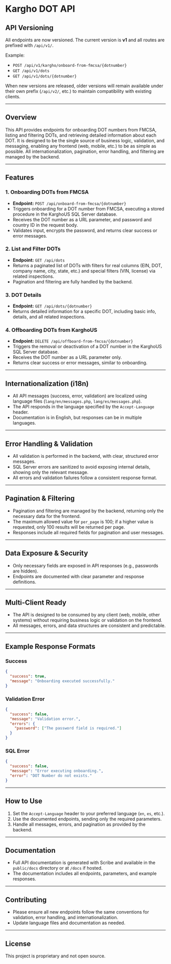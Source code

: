 # Kargho DOT API

## API Versioning
All endpoints are now versioned. The current version is **v1** and all routes are prefixed with `/api/v1/`.

Example:
- `POST /api/v1/kargho/onboard-from-fmcsa/{dotnumber}`
- `GET /api/v1/dots`
- `GET /api/v1/dots/{dotnumber}`

When new versions are released, older versions will remain available under their own prefix (`/api/v2/`, etc.) to maintain compatibility with existing clients.

---

## Overview
This API provides endpoints for onboarding DOT numbers from FMCSA, listing and filtering DOTs, and retrieving detailed information about each DOT. It is designed to be the single source of business logic, validation, and messaging, enabling any frontend (web, mobile, etc.) to be as simple as possible. All internationalization, pagination, error handling, and filtering are managed by the backend.

---

## Features

### 1. Onboarding DOTs from FMCSA
- **Endpoint:** `POST /api/onboard-from-fmcsa/{dotnumber}`
- Triggers onboarding for a DOT number from FMCSA, executing a stored procedure in the KarghoUS SQL Server database.
- Receives the DOT number as a URL parameter, and password and country ID in the request body.
- Validates input, encrypts the password, and returns clear success or error messages.

### 2. List and Filter DOTs
- **Endpoint:** `GET /api/dots`
- Returns a paginated list of DOTs with filters for real columns (EIN, DOT, company name, city, state, etc.) and special filters (VIN, license) via related inspections.
- Pagination and filtering are fully handled by the backend.

### 3. DOT Details
- **Endpoint:** `GET /api/dots/{dotnumber}`
- Returns detailed information for a specific DOT, including basic info, details, and all related inspections.

### 4. Offboarding DOTs from KarghoUS
- **Endpoint:** `DELETE /api/offboard-from-fmcsa/{dotnumber}`
- Triggers the removal or deactivation of a DOT number in the KarghoUS SQL Server database.
- Receives the DOT number as a URL parameter only.
- Returns clear success or error messages, similar to onboarding.

---

## Internationalization (i18n)
- All API messages (success, error, validation) are localized using language files (`lang/en/messages.php`, `lang/es/messages.php`).
- The API responds in the language specified by the `Accept-Language` header.
- Documentation is in English, but responses can be in multiple languages.

---

## Error Handling & Validation
- All validation is performed in the backend, with clear, structured error messages.
- SQL Server errors are sanitized to avoid exposing internal details, showing only the relevant message.
- All errors and validation failures follow a consistent response format.

---

## Pagination & Filtering
- Pagination and filtering are managed by the backend, returning only the necessary data for the frontend.
- The maximum allowed value for `per_page` is 100; if a higher value is requested, only 100 results will be returned per page.
- Responses include all required fields for pagination and user messages.

---

## Data Exposure & Security
- Only necessary fields are exposed in API responses (e.g., passwords are hidden).
- Endpoints are documented with clear parameter and response definitions.

---

## Multi-Client Ready
- The API is designed to be consumed by any client (web, mobile, other systems) without requiring business logic or validation on the frontend.
- All messages, errors, and data structures are consistent and predictable.

---

## Example Response Formats

### Success
```json
{
  "success": true,
  "message": "Onboarding executed successfully."
}
```

### Validation Error
```json
{
  "success": false,
  "message": "Validation error.",
  "errors": {
    "password": ["The password field is required."]
  }
}
```

### SQL Error
```json
{
  "success": false,
  "message": "Error executing onboarding.",
  "error": "DOT Number do not exists."
}
```

---

## How to Use
1. Set the `Accept-Language` header to your preferred language (`en`, `es`, etc.).
2. Use the documented endpoints, sending only the required parameters.
3. Handle all messages, errors, and pagination as provided by the backend.

---

## Documentation
- Full API documentation is generated with Scribe and available in the `public/docs` directory or at `/docs` if hosted.
- The documentation includes all endpoints, parameters, and example responses.

---

## Contributing
- Please ensure all new endpoints follow the same conventions for validation, error handling, and internationalization.
- Update language files and documentation as needed.

---

## License
This project is proprietary and not open source.
